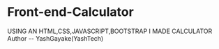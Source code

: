 # Front-end-Calculator
USING AN HTML,CSS,JAVASCRIPT,BOOTSTRAP I MADE CALCULATOR 
<br>
Author -- YashGayake(YashTech)